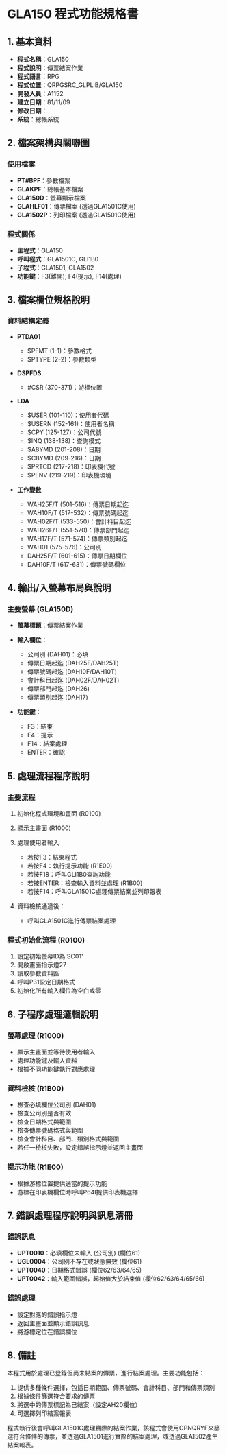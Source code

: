# GLA150 程式功能規格書

## 1. 基本資料
- **程式名稱**：GLA150
- **程式說明**：傳票結案作業
- **程式語言**：RPG
- **程式位置**：QRPGSRC_GLPLIB/GLA150
- **開發人員**：A1152
- **建立日期**：81/11/09
- **修改日期**：
- **系統**：總帳系統

## 2. 檔案架構與關聯圖

### 使用檔案
- **PT#BPF**：參數檔案
- **GLAKPF**：總帳基本檔案
- **GLA150D**：螢幕顯示檔案
- **GLAHLF01**：傳票檔案 (透過GLA1501C使用)
- **GLA1502P**：列印檔案 (透過GLA1501C使用)

### 程式關係
- **主程式**：GLA150
- **呼叫程式**：GLA1501C, GLI1B0
- **子程式**：GLA1501, GLA1502
- **功能鍵**：F3(離開), F4(提示), F14(處理)

## 3. 檔案欄位規格說明

### 資料結構定義
- **PTDA01**
  - $PFMT (1-1)：參數格式
  - $PTYPE (2-2)：參數類型

- **DSPFDS**
  - #CSR (370-371)：游標位置

- **LDA**
  - $USER (101-110)：使用者代碼
  - $USERN (152-161)：使用者名稱
  - $CPY (125-127)：公司代號
  - $INQ (138-138)：查詢模式
  - $A8YMD (201-208)：日期
  - $C8YMD (209-216)：日期
  - $PRTCD (217-218)：印表機代號
  - $PENV (219-219)：印表機環境
  
- **工作變數**
  - WAH25F/T (501-516)：傳票日期起迄
  - WAH10F/T (517-532)：傳票號碼起迄
  - WAH02F/T (533-550)：會計科目起迄
  - WAH26F/T (551-570)：傳票部門起迄
  - WAH17F/T (571-574)：傳票類別起迄
  - WAH01 (575-576)：公司別
  - DAH25F/T (601-615)：傳票日期欄位
  - DAH10F/T (617-631)：傳票號碼欄位

## 4. 輸出/入螢幕布局與說明

### 主要螢幕 (GLA150D)
- **螢幕標題**：傳票結案作業
- **輸入欄位**：
  - 公司別 (DAH01)：必填
  - 傳票日期起迄 (DAH25F/DAH25T)
  - 傳票號碼起迄 (DAH10F/DAH10T)
  - 會計科目起迄 (DAH02F/DAH02T)
  - 傳票部門起迄 (DAH26)
  - 傳票類別起迄 (DAH17)

- **功能鍵**：
  - F3：結束
  - F4：提示
  - F14：結案處理
  - ENTER：確認

## 5. 處理流程程序說明

### 主要流程
1. 初始化程式環境和畫面 (R0100)
2. 顯示主畫面 (R1000)
3. 處理使用者輸入
   - 若按F3：結束程式
   - 若按F4：執行提示功能 (R1E00)
   - 若按F18：呼叫GLI1B0查詢功能
   - 若按ENTER：檢查輸入資料並處理 (R1B00)
   - 若按F14：呼叫GLA1501C處理傳票結案並列印報表

4. 資料檢核通過後：
   - 呼叫GLA1501C進行傳票結案處理

### 程式初始化流程 (R0100)
1. 設定初始螢幕ID為'SC01'
2. 開啟畫面指示燈27
3. 讀取參數資料區
4. 呼叫P31設定日期格式
5. 初始化所有輸入欄位為空白或零

## 6. 子程序處理邏輯說明

### 螢幕處理 (R1000)
- 顯示主畫面並等待使用者輸入
- 處理功能鍵及輸入資料
- 根據不同功能鍵執行對應處理

### 資料檢核 (R1B00)
- 檢查必填欄位公司別 (DAH01)
- 檢查公司別是否有效
- 檢查日期格式與範圍
- 檢查傳票號碼格式與範圍
- 檢查會計科目、部門、類別格式與範圍
- 若任一檢核失敗，設定錯誤指示燈並返回主畫面

### 提示功能 (R1E00)
- 根據游標位置提供適當的提示功能
- 游標在印表機欄位時呼叫P64I提供印表機選擇

## 7. 錯誤處理程序說明與訊息清冊

### 錯誤訊息
- **UPT0010**：必填欄位未輸入 (公司別) (欄位61)
- **UGL0004**：公司別不存在或狀態無效 (欄位61)
- **UPT0040**：日期格式錯誤 (欄位62/63/64/65)
- **UPT0042**：輸入範圍錯誤，起始值大於結束值 (欄位62/63/64/65/66)

### 錯誤處理
- 設定對應的錯誤指示燈
- 返回主畫面並顯示錯誤訊息
- 將游標定位在錯誤欄位

## 8. 備註

本程式用於處理已登錄但尚未結案的傳票，進行結案處理。主要功能包括：

1. 提供多種條件選擇，包括日期範圍、傳票號碼、會計科目、部門和傳票類別
2. 根據條件篩選符合要求的傳票
3. 將選中的傳票標記為已結案（設定AH20欄位）
4. 可選擇列印結案報表

程式執行後會呼叫GLA1501C處理實際的結案作業，該程式會使用OPNQRYF來篩選符合條件的傳票，並透過GLA1501進行實際的結案處理，或透過GLA1502產生結案報表。 